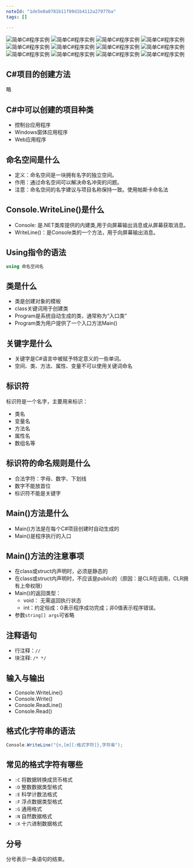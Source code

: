 ```yaml
---
noteId: "1de5e0a0781b11f09d1b4112a27977ba"
tags: []

---
```


![简单C#程序实例](../textbook/2-overview/034.jpeg)
![简单C#程序实例](../textbook/2-overview/035.jpeg)
![简单C#程序实例](../textbook/2-overview/036.jpeg)
![简单C#程序实例](../textbook/2-overview/037.jpeg)
![简单C#程序实例](../textbook/2-overview/038.jpeg)
![简单C#程序实例](../textbook/2-overview/039.jpeg)
![简单C#程序实例](../textbook/2-overview/040.jpeg)
![简单C#程序实例](../textbook/2-overview/041.jpeg)
![简单C#程序实例](../textbook/2-overview/042.jpeg)
![简单C#程序实例](../textbook/2-overview/043.jpeg)
![简单C#程序实例](../textbook/2-overview/044.jpeg)
![简单C#程序实例](../textbook/2-overview/045.jpeg)

## C#项目的创建方法

略

## C#中可以创建的项目种类

- 控制台应用程序
- Windows窗体应用程序
- Web应用程序

## 命名空间是什么

- 定义：命名空间是一块拥有名字的独立空间。
- 作用：通过命名空间可以解决命名冲突的问题。
- 注意：命名空间的名字建议与项目名称保持一致。使用帕斯卡命名法

## Console.WriteLine()是什么

- Console: 是.NET类库提供的内建类,用于向屏幕输出消息或从屏幕获取消息。
- WriteLine()：是Console类的一个方法，用于向屏幕输出消息。

## Using指令的语法

```c#
using 命名空间名
```
## 类是什么

- 类是创建对象的模板
- class关键词用于创建类
- Program是系统自动生成的类，通常称为“入口类”
- Program类为用户提供了一个入口方法Main()

## 关键字是什么

- 关键字是C#语言中被赋予特定意义的一些单词。
- 空间、类、方法、属性、变量不可以使用关键词命名

## 标识符
标识符是一个名字，主要用来标识：

- 类名
- 变量名
- 方法名
- 属性名
- 数组名等

## 标识符的命名规则是什么

- 合法字符：字母、数字、下划线
- 数字不能放首位
- 标识符不能是关键字

## Main()方法是什么

- Main()方法是在每个C#项目创建时自动生成的
- Main()是程序执行的入口

## Main()方法的注意事项

- 在class或struct内声明时，必须是静态的
- 在class或struct内声明时，不应该是public的（原因：是CLR在调用，CLR拥有上帝权限）
- Main()的返回类型：
    - void： 无需返回执行状态
    - int：约定俗成：0表示程序成功完成；非0值表示程序错误。
- 参数`string[] args`可省略

## 注释语句

- 行注释：`//`
- 块注释: `/* */`

## 输入与输出

- Console.WriteLine()
- Console.Write()
- Console.ReadLine()
- Console.Read()

## 格式化字符串的语法

```c#
Console.WriteLine("{n,[m][:格式字符]},字符串");
```

## 常见的格式字符有哪些

- `:C` 将数据转换成货币格式
- `:D` 整数数据类型格式
- `:E` 科学计数法格式
- `:F` 浮点数据类型格式
- `:G` 通用格式
- `:N` 自然数据格式
- `:X` 十六进制数据格式

## 分号

分号表示一条语句的结束。

## 

